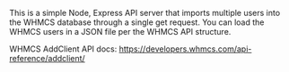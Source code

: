 This is a simple Node, Express API server that imports multiple users into the WHMCS database through a single get request. You can load the WHMCS users in a JSON file per the WHMCS API structure.

WHMCS AddClient API docs: https://developers.whmcs.com/api-reference/addclient/
